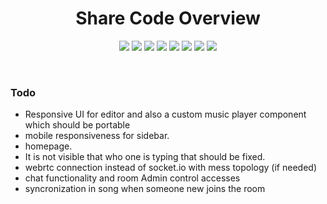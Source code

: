 <h1 align="center">Share Code Overview</h1>

<p align="center">
  <img src="https://img.shields.io/badge/build-passing-brightgreen">
  <img src="https://img.shields.io/badge/App-Share%20Code-informational">
  <img src="https://img.shields.io/badge/Version-0.1.0-informational">
  <img src="https://img.shields.io/badge/maintainer-Akash%20Sharma-brightgreen">
  <img src="https://img.shields.io/badge/Server-ExpressJs-informational">
  <img src="https://img.shields.io/badge/os-linux-brightgreen">
  <img src="https://img.shields.io/badge/published%20on-vercel-brightgreen">
  <img src="https://img.shields.io/badge/downloads-102-informational">
</p>

</br>

### Todo
- Responsive UI for editor and also a custom music player component which should be portable
- mobile responsiveness for sidebar.
- homepage. 
- It is not visible that who one is typing that should be fixed.
- webrtc connection instead of socket.io with mess topology (if needed)
- chat functionality and room Admin control accesses
- syncronization in song when someone new joins the room

